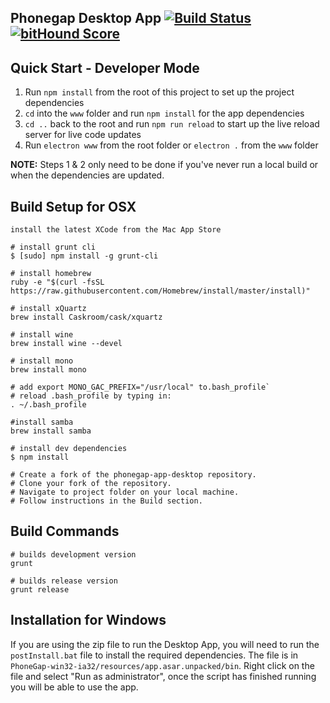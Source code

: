 ## Phonegap Desktop App [![Build Status](https://travis-ci.org/phonegap/phonegap-app-desktop.svg?branch=master)](https://travis-ci.org/phonegap/phonegap-app-desktop) [![bitHound Score](https://www.bithound.io/github/phonegap/phonegap-app-desktop/badges/score.svg)](https://www.bithound.io/github/phonegap/phonegap-app-desktop)

## Quick Start - Developer Mode

1. Run `npm install` from the root of this project to set up the project dependencies
2. `cd` into the `www` folder and run `npm install` for the app dependencies
3. `cd ..` back to the root and run `npm run reload` to start up the live reload server for live code updates
4. Run `electron www` from the root folder  or `electron .` from the `www` folder
 
**NOTE:** Steps 1 & 2 only need to be done if you've never run a local build or when the dependencies are updated. 

## Build Setup for OSX

```
install the latest XCode from the Mac App Store
```

```
# install grunt cli
$ [sudo] npm install -g grunt-cli

# install homebrew
ruby -e "$(curl -fsSL https://raw.githubusercontent.com/Homebrew/install/master/install)"

# install xQuartz
brew install Caskroom/cask/xquartz

# install wine
brew install wine --devel

# install mono
brew install mono

# add export MONO_GAC_PREFIX="/usr/local" to.bash_profile`
# reload .bash_profile by typing in:
. ~/.bash_profile

#install samba
brew install samba

# install dev dependencies
$ npm install

# Create a fork of the phonegap-app-desktop repository.
# Clone your fork of the repository.
# Navigate to project folder on your local machine.
# Follow instructions in the Build section.
```

## Build Commands

```
# builds development version
grunt

# builds release version
grunt release
```

## Installation for Windows

If you are using the zip file to run the Desktop App, you will need to run the
`postInstall.bat` file to install the required dependencies. The file is in
`PhoneGap-win32-ia32/resources/app.asar.unpacked/bin`. Right click on the file
and select "Run as administrator", once the script has finished running you will
be able to use the app.
